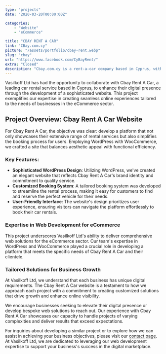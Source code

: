```yaml
---
type: "projects"
date: "2020-03-20T00:00:00Z"

categories: 
    - "Website"
    - "eCommerce"

title: "CBAY RENT A CAR"
link: "CBay.com.cy"
picture: "/assets/portfolio/cbay-rent.webp"
slug: "cbay"
url: "https://www.facebook.com/CyBayRent/"
extra: "Closed"
description: "Cbay.com.cy is a rent-a-car company based in Cyprus, with a sophisticated WordPress website and an easy-to-use booking system developed by the Vasilkoff team."
---
```

Vasilkoff Ltd has had the opportunity to collaborate with Cbay Rent A Car, a leading car rental service based in Cyprus, to enhance their digital presence through the development of a sophisticated website. This project exemplifies our expertise in creating seamless online experiences tailored to the needs of businesses in the eCommerce sector.

## Project Overview: Cbay Rent A Car Website
For Cbay Rent A Car, the objective was clear: develop a platform that not only showcases their extensive range of rental services but also simplifies the booking process for users. Employing WordPress with WooCommerce, we crafted a site that balances aesthetic appeal with functional efficiency.

### Key Features:
- **Sophisticated WordPress Design**: Utilizing WordPress, we've created an elegant website that reflects Cbay Rent A Car's brand identity and commitment to quality service.
- **Customized Booking System**: A tailored booking system was developed to streamline the rental process, making it easy for customers to find and reserve the perfect vehicle for their needs.
- **User-Friendly Interface**: The website's design prioritizes user experience, ensuring visitors can navigate the platform effortlessly to book their car rentals.

### Expertise in Web Development for eCommerce
This project underscores Vasilkoff Ltd's ability to deliver comprehensive web solutions for the eCommerce sector. Our team's expertise in WordPress and WooCommerce played a crucial role in developing a platform that meets the specific needs of Cbay Rent A Car and their clientele.

### Tailored Solutions for Business Growth
At Vasilkoff Ltd, we understand that each business has unique digital requirements. The Cbay Rent A Car website is a testament to how we approach each project with a commitment to creating customized solutions that drive growth and enhance online visibility.

We encourage businesses seeking to elevate their digital presence or develop bespoke web solutions to reach out. Our experience with Cbay Rent A Car showcases our capacity to handle projects of varying complexities and deliver results that exceed expectations.

For inquiries about developing a similar project or to explore how we can assist in achieving your business objectives, please visit our [contact page](https://vasilkoff.com/contact-us). At Vasilkoff Ltd, we are dedicated to leveraging our web development expertise to support your business's success in the digital marketplace.
